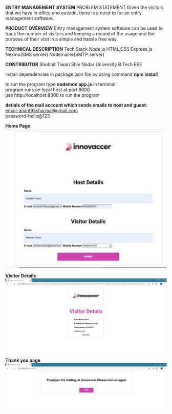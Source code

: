 
**ENTRY MANAGEMENT SYSTEM**
PROBLEM STATEMENT
Given the visitors that we have in office and outside, there is a need to for an entry management software.<br/>

**PRODUCT OVERVIEW**
Entry management system software can be used to track the number of visitors and keeping a record of the usage and the purpose of their visit in a simple and hassle free way.  



**TECHNICAL DESCRIPTION**
Tech Stack
Node.js
HTML,CSS
Express.js
Nexmo(SMS server)
Nodemailer(SMTP server)  

**CONTRIBUTOR**
Shobhit Tiwari
Shiv Nadar University
B.Tech EEE  


install dependencies in package.json file by using command **npm install**  

to run the program type **nodemon app.js** in terminal  
program runs on local host at port 8000   
use http://localhost:8000 to run the program  




**detials of the mail account which sends emails to host and guest:**  
email-anant95sharma@gmail.com  
password-hello@123  



**Home Page**
![alt text](https://github.com/shobhu98/Invc/blob/master/home.JPG)


**Visitor Details**
![alt_text](https://github.com/shobhu98/Invc/blob/master/visitor%20details.JPG)


**Thank you page**
![alt_text](https://github.com/shobhu98/Invc/blob/master/thankyou.JPG)
